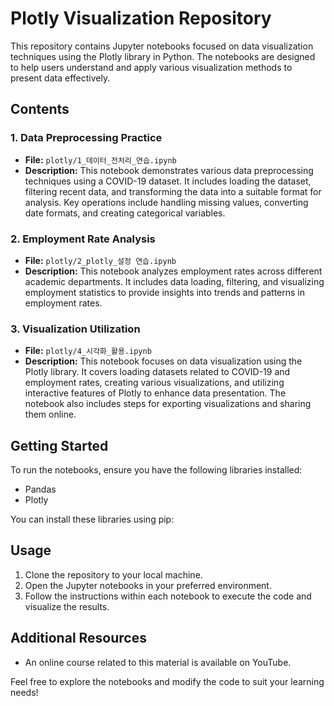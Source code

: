 # Plotly Visualization Repository

This repository contains Jupyter notebooks focused on data visualization techniques using the Plotly library in Python. The notebooks are designed to help users understand and apply various visualization methods to present data effectively.

## Contents

### 1. Data Preprocessing Practice
- **File:** `plotly/1_데이터_전처리_연습.ipynb`
- **Description:** This notebook demonstrates various data preprocessing techniques using a COVID-19 dataset. It includes loading the dataset, filtering recent data, and transforming the data into a suitable format for analysis. Key operations include handling missing values, converting date formats, and creating categorical variables.

### 2. Employment Rate Analysis
- **File:** `plotly/2_plotly_설정 연습.ipynb`
- **Description:** This notebook analyzes employment rates across different academic departments. It includes data loading, filtering, and visualizing employment statistics to provide insights into trends and patterns in employment rates.

### 3. Visualization Utilization
- **File:** `plotly/4_시각화_활용.ipynb`
- **Description:** This notebook focuses on data visualization using the Plotly library. It covers loading datasets related to COVID-19 and employment rates, creating various visualizations, and utilizing interactive features of Plotly to enhance data presentation. The notebook also includes steps for exporting visualizations and sharing them online.


## Getting Started

To run the notebooks, ensure you have the following libraries installed:
- Pandas
- Plotly

You can install these libraries using pip:

## Usage

1. Clone the repository to your local machine.
2. Open the Jupyter notebooks in your preferred environment.
3. Follow the instructions within each notebook to execute the code and visualize the results.

## Additional Resources

- An online course related to this material is available on YouTube.

Feel free to explore the notebooks and modify the code to suit your learning needs!